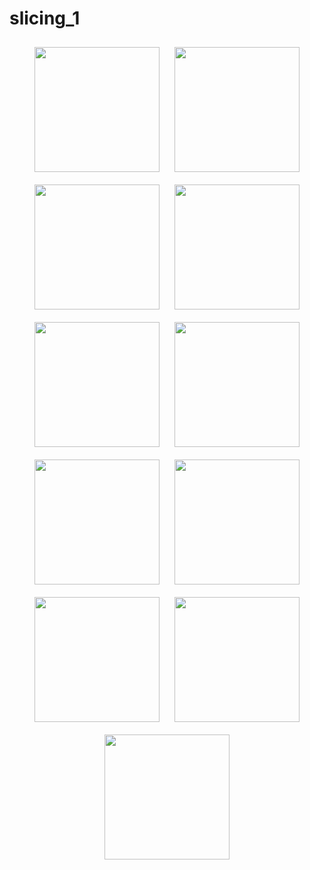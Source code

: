 # slicing_1
<p align="center">
  <img src="https://github.com/user-attachments/assets/9505d7ab-0d94-4e28-ae74-9af69ce472cb" width="200" style="margin: 10px"/>
  <img src="https://github.com/user-attachments/assets/2241c63a-9eb1-4a16-95df-344eaa0ca6b1" width="200" style="margin: 10px"/>
  <img src="https://github.com/user-attachments/assets/50286d5e-6365-4493-88b9-b2cbe1314862" width="200" style="margin: 10px"/>
  <img src="https://github.com/user-attachments/assets/981d3e74-d0a8-4858-965f-aac0475496ef" width="200" style="margin: 10px"/>
  <img src="https://github.com/user-attachments/assets/85192e9a-d1fa-49d9-a040-b4e5e9f832af" width="200" style="margin: 10px"/>
  <img src="https://github.com/user-attachments/assets/c8ddfe3a-027b-4f32-80d7-188618f24882" width="200" style="margin: 10px"/>
  <img src="https://github.com/user-attachments/assets/851e765e-4e95-4c90-8c9e-5b603ba12ee9" width="200" style="margin: 10px"/>
  <img src="https://github.com/user-attachments/assets/bb77c251-ab74-4020-a039-ec7d7bd138f2" width="200" style="margin: 10px"/>
  <img src="https://github.com/user-attachments/assets/fd857b8e-21c5-48a9-a3de-07ea3679660b" width="200" style="margin: 10px"/>
  <img src="https://github.com/user-attachments/assets/4ceb7bdd-c30c-4b76-be02-0ea56a7ffd3a" width="200" style="margin: 10px"/>
  <img src="https://github.com/user-attachments/assets/1d10fc55-7f79-48d2-a937-ae82af18a0aa" width="200" style="margin: 10px"/>
</p>

  
</p>
